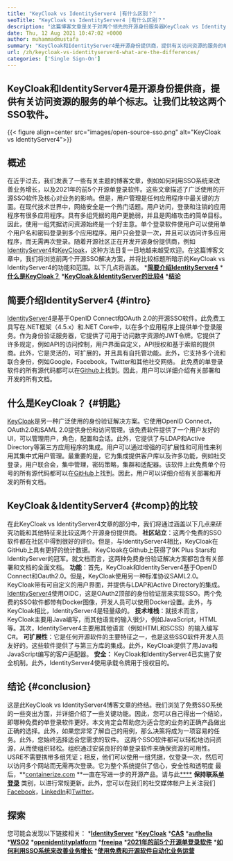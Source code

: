 ```yaml
---
title: "KeyCloak vs IdentityServer4 |有什么区别？" 
seoTitle: "KeyCloak vs IdentityServer4 |有什么区别？" 
description: "这篇博客文章是关于对两个领先的开源身份服务器KeyCloak vs IdentityServer4进行比较。这两个软件都是自托管和功能丰富的。" 
date: Thu, 12 Aug 2021 10:47:02 +0000
author: muhammadmustafa
summary: "KeyCloak和IdentityServer4是开源身份提供商，提供有关访问资源的服务的单个标志。让我们比较这两个SSO软件。" 
url: /zh/keycloak-vs-identityserver4-what-are-the-differences/
categories: ['Single Sign-On']
---
```


## KeyCloak和IdentityServer4是开源身份提供商，提供有关访问资源的服务的单个标志。让我们比较这两个SSO软件。

{{< figure align=center src="images/open-source-sso.png" alt="KeyCloak vs IdentityServer4">}}


## 概述
在近乎过去，我们发表了一些有关主题的博客文章，例如如何利用SSO系统来改善业务增长，以及2021年的前5个开源单登录软件。这些文章描述了广泛使用的开源SSO软件及核心对业务的影响。但是，用户管理是任何应用程序中最关键的方面。在现代技术世界中，网络安全是一个热门话题。用户访问，登录和注销的应用程序有很多应用程序。具有多组凭据的用户更脆弱，并且是网络攻击的简单目标。
因此，使用一组凭据访问资源始终是一个好主意。单个登录软件使用户可以使用单个用户名和密码登录到多个应用程序。用户只会登录一次，并且可以访问许多应用程序，而无需再次登录。随着开源社区正在开发开源身份提供商，例如[IdentityServer4][1]和[KeyCloak][2]，这种方法日复一日地越来越受欢迎。在这篇博客文章中，我们将浏览前两个开源SSO解决方案，并将比较标题所暗示的KeyCloak vs IdentityServer4的功能和范围。以下几点将涵盖。
  ***[简要介绍IdentityServer4][3]** 
  ***[什么是KeyCloak？][4]** 
  ***[KeyCloak＆IdentityServer的比较4][5]** 
  ***[结论][6]** 

## 简要介绍IdentityServer4   {#intro}
[IdentityServer4][1]是基于OpenID Connect和OAuth 2.0的开源SSO软件。此免费工具写在.NET框架（4.5.x）和.NET Core中，以在多个应用程序上提供单个登录服务。作为身份验证服务器，它提供了可用于访问数字资源的JWT令牌。它提供了许多规定，例如API的访问控制，用户界面自定义，API授权和基于索赔的提供商。此外，它是灵活的，可扩展的，并且具有自托管功能。此外，它支持多个流和联合身份，例如Google，Facebook，Twitter和其他社交网络。
此免费的单登录软件的所有源代码都可以在[Github][7]上找到。因此，用户可以详细介绍有关部署和开发的所有文档。

## 什么是KeyCloak？   {#钥匙}
[KeyCloak][2]是另一种广泛使用的身份验证解决方案。它使用OpenID Connect，OAuth2.0和SAML 2.0提供身份和访问管理。该免费软件提供了一个用户友好的UI，可以管理用户，角色，配置和会话。此外，它提供了与LDAP和Active Directory等第三方应用程序的集成。用户可以通过增强的可扩展性和可用性来利用其集中式用户管理。最重要的是，它为集成提供客户库以及许多功能，例如社交登录，用户联合会，集中管理，密码策略，集群和适配器。该软件上此免费单个符号的所有源代码都可以在[GitHub][8]上找到。因此，用户可以详细介绍有关部署和开发的所有文档。

## KeyCloak＆IdentityServer4   {#comp}的比较
在此KeyCloak vs IdentityServer4文章的部分中，我们将通过涵盖以下几点来研究功能和其他特征来比较这两个开源身份提供商。
**社区站立**：这两个免费的SSO软件都在社区中得到很好的评价。但是，与IdentityServer4相比，KeyCloak在GitHub上具有更好的统计数据。 KeyCloak在Github上获得了9K Plus Stars和IdentityServer的冠军。就文档而言，这两种免费身份验证解决方案都包含有关部署和文档的全面文档。
**功能**：首先，KeyCloak和IdentityServer4基于OpenID Connect和Oauth2.0。但是，KeyCloak使用另一种标准协议SAML2.0。 KeyCloak带有可自定义的用户界面，并提供与LDAP和Active Directory的集成。 [IdentityServer4][1]使用OIDC，这是OAuth2顶部的身份验证层来实现SSO。两个免费的SSO软件都带有Docker图像，开发人员可以使用Docker设置。此外，与KeyCloak相比，IdentityServer4是轻量级的。
**技术堆栈**：就技术而言，KeyCloak主要用Java编写，而其他语言的输入很少，例如JavaScript，HTML等。其次，IdentityServer4主要用其他语言（例如HTML和SCSS）的输入编写C#。
**可扩展性**：它是任何开源软件的主要特征之一，也是这些SSO软件开发人员友好的。这些软件提供了与第三方库的集成。此外，KeyCloak提供了用Java和JavaScript编写的客户适配器。
**安全：** KeyCloak和IdentityServer4已实施了安全机制。此外，IdentityServer4使用承载令牌用于授权目的。

## 结论 {#conclusion}
这是此KeyCloak vs IdentityServer4博客文章的终结。我们浏览了免费SSO系统的一些突出方面，并详细介绍了一些关键功能。因此，您可以自己得出一个结论，即哪种免费的单登录软件更好。本文肯定会帮助您为适合您的业务的正确产品做出正确的选择。此外，如果您非常了解自己的用例，那么决策将成为一项容易的任务。此外，您始终选择适合您需求的软件。
这两个SSO软件都可以轻松地访问资源，从而使组织轻松。组织通过安装良好的单登录软件来确保资源的可用性。 USRE不需要携带多组凭证；相反，他们可以使用一组凭据，仅登录一次，然后可以访问多个网站而无需再次登录。它为整个系统提供了信心，安全性和透明度
最后，**[containerize.com][9] **一直在写进一步的开源产品。请与此[****][10] **保持联系[单登录][11]** 类别，以进行常规更新。此外，您可以在我们的社交媒体帐户上关注我们[Facebook][12]，[LinkedIn][13]和[Twitter][14]。

## 探索
您可能会发现以下链接相关：
  ***[IdentityServer][15]** 
  ***[KeyCloak][16]** 
  ***[CAS][17]** 
  ***[authelia][18]** 
  ***[WSO2][19]** 
  ***[openidentityplatform][20]** 
  ***[freeipa][21]** 
  ***[2021年的前5个开源单登录软件][22]** 
  ***[如何利用SSO系统来改善业务增长][23]** 
  ***[使用免费和开源软件自动化业务运营][24]** 

  
[1]: https://products.containerize.com/single-sign-on/identity-server/
[2]: https://products.containerize.com/single-sign-on/keycloak/
[3]: #intro
[4]: #key
[5]: #comp
[6]: #Conclusion
[7]: https://github.com/IdentityServer
[8]: https://github.com/keycloak/keycloak
[9]: https://www.containerize.com/
[10]: https://products.containerize.com/video-conferencing/
[11]: https://products.containerize.com/single-sign-on/
[12]: https://web.facebook.com/containerize
[13]: https://www.linkedin.com/company/containerize/
[14]: https://twitter.com/containerize_co
[15]: https://products.containerize.com/single-sign-on/identity-server
[16]: https://products.containerize.com/single-sign-on/keycloak
[17]: https://products.containerize.com/single-sign-on/cas
[18]: https://products.containerize.com/single-sign-on/authelia
[19]: https://products.containerize.com/single-sign-on/wso2
[20]: https://products.containerize.com/single-sign-on/openidentityplatform
[21]: https://products.containerize.com/single-sign-on/freeipa
[22]: https://blog.containerize.com/single-sign-on/top-5-open-source-single-sign-on-software-in-the-year-2021/
[23]: https://blog.containerize.com/single-sign-on/how-to-leverage-sso-solution-for-better-business-growth/
[24]: https://blog.containerize.com/blogging/automate-business-operations-using-open-source-software/
